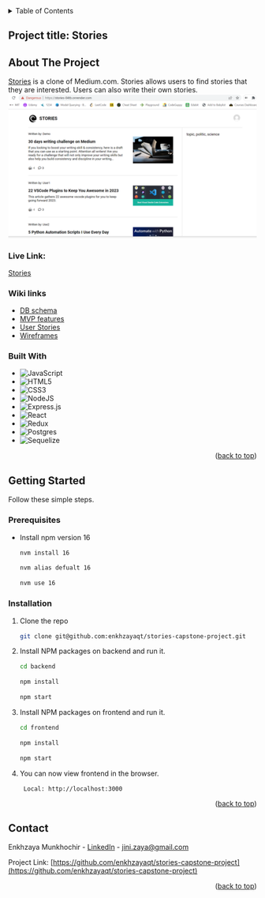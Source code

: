<!-- TABLE OF CONTENTS -->
<details>
  <summary>Table of Contents</summary>
  <ol>
    <li>
      <a href="#about-the-project">About The Project</a>
      <ul>
        <li><a href="#wiki-links">Wiki links</a></li>
        <li><a href="#built-with">Built With</a></li>
      </ul>
    </li>
    <li>
      <a href="#getting-started">Getting Started</a>
      <ul>
        <li><a href="#prerequisites">Prerequisites</a></li>
        <li><a href="#installation">Installation</a></li>
      </ul>
    </li>
    <li><a href="#contact">Contact</a></li>
  </ol>
</details>

<!-- ABOUT THE PROJECT -->
## Project title: Stories

## About The Project

[Stories](https://stories-04tb.onrender.com/) is a clone of Medium.com. Stories allows users to find stories that they are interested. Users can also write their own stories.
![Main page](https://github.com/enkhzayaqt/stories-capstone-project/blob/main/assets/main-page.png)

### Live Link:
[Stories](https://stories-04tb.onrender.com/)

### Wiki links

* [DB schema](https://github.com/enkhzayaqt/stories-capstone-project/wiki/DB-Schema)
* [MVP features](https://github.com/enkhzayaqt/stories-capstone-project/wiki/MVP-Features)
* [User Stories](https://github.com/enkhzayaqt/stories-capstone-project/wiki/User-Stories)
* [Wireframes](https://github.com/enkhzayaqt/stories-capstone-project/wiki/Wireframes)


### Built With

* ![JavaScript](https://img.shields.io/badge/javascript-%23323330.svg?style=for-the-badge&logo=javascript&logoColor=%23F7DF1E&style=plastic)
* ![HTML5](https://img.shields.io/badge/html5-%23E34F26.svg?style=for-the-badge&logo=html5&logoColor=white&style=plastic)
* ![CSS3](https://img.shields.io/badge/css3-%231572B6.svg?style=for-the-badge&logo=css3&logoColor=white&style=plastic)
* ![NodeJS](https://img.shields.io/badge/node.js-6DA55F?style=for-the-badge&logo=node.js&logoColor=white&style=plastic)
* ![Express.js](https://img.shields.io/badge/express.js-%23404d59.svg?style=for-the-badge&logo=express&logoColor=%2361DAFB&style=plastic)
* ![React](https://img.shields.io/badge/react-%2320232a.svg?style=for-the-badge&logo=react&logoColor=%2361DAFB&style=plastic)
* ![Redux](https://img.shields.io/badge/redux-%23593d88.svg?style=for-the-badge&logo=redux&logoColor=white&style=plastic)
* ![Postgres](https://img.shields.io/badge/postgres-%23316192.svg?style=for-the-badge&logo=postgresql&logoColor=white&style=plastic)
* ![Sequelize](https://img.shields.io/badge/Sequelize-52B0E7?style=for-the-badge&logo=Sequelize&logoColor=white&style=plastic)


<p align="right">(<a href="#about-the-project">back to top</a>)</p>



<!-- GETTING STARTED -->
## Getting Started

Follow these simple steps.

### Prerequisites


* Install npm version 16
  ```sh
  nvm install 16
  ```

   ```sh
  nvm alias defualt 16
  ```

   ```sh
  nvm use 16
  ```

### Installation

1. Clone the repo
   ```sh
   git clone git@github.com:enkhzayaqt/stories-capstone-project.git
   ```
2. Install NPM packages on backend and run it.
   ```sh
   cd backend
   ```

    ```sh
   npm install
   ```

    ```sh
   npm start
   ```

3. Install NPM packages on frontend and run it.

    ```sh
   cd frontend
   ```

    ```sh
   npm install
   ```

    ```sh
   npm start
   ```

4. You can now view frontend in the browser.

        Local: http://localhost:3000

<p align="right">(<a href="#about-the-project">back to top</a>)</p>


<!-- CONTACT -->
## Contact

Enkhzaya Munkhochir - [LinkedIn](https://www.linkedin.com/in/emma-munkhochir/) - jini.zaya@gmail.com

Project Link: [https://github.com/enkhzayaqt/stories-capstone-project](https://github.com/enkhzayaqt/stories-capstone-project)

<p align="right">(<a href="#about-the-project">back to top</a>)</p>
